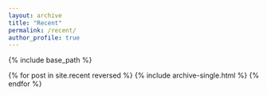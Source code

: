 ```yaml
---
layout: archive
title: "Recent"
permalink: /recent/
author_profile: true
---
```


{% include base_path %}

{% for post in site.recent reversed %}
  {% include archive-single.html %}
{% endfor %}
